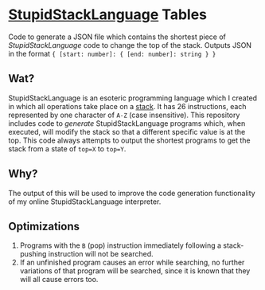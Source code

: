 # [StupidStackLanguage](https://esolangs.org/wiki/StupidStackLanguage) Tables
Code to generate a JSON file which contains the shortest piece of *StupidStackLanguage* code to change the top of the stack.
Outputs JSON in the format `{ [start: number]: { [end: number]: string } }`

## Wat?
StupidStackLanguage is an esoteric programming language which I created in which all operations take place on a [stack](https://en.wikipedia.org/wiki/Stack_(abstract_data_type)). It has 26 instructions, each represented by one character of `A-Z` (case insensitive). This repository includes code to *generate* StupidStackLanguage programs which, when executed, will modify the stack so that a different specific value is at the top. This code always attempts to output the shortest programs to get the stack from a state of `top=X` to `top=Y`.

## Why?
The output of this will be used to improve the code generation functionality of my online StupidStackLanguage interpreter.

## Optimizations
1. Programs with the `B` (pop) instruction immediately following a stack-pushing instruction will not be searched.
2. If an unfinished program causes an error while searching, no further variations of that program will be searched, since it is known that they will all cause errors too.